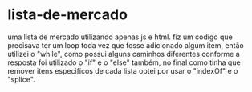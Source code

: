 # lista-de-mercado

uma lista de mercado utilizando apenas js e html.
fiz um codigo que precisava ter um loop toda vez que fosse adicionado algum item,
então utilizei o "while", como possui alguns caminhos diferentes conforme a resposta
foi utilizado o "if" e o "else" também, no final como tinha que remover itens especificos de cada lista
optei por usar o "indexOf" e o "splice".
